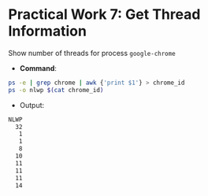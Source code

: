 # Practical Work 7: Get Thread Information

Show number of threads for process `google-chrome`

- __Command__:

```sh
ps -e | grep chrome | awk {'print $1'} > chrome_id
ps -o nlwp $(cat chrome_id)
```

- Output:

```sh
NLWP
  32
   1
   1
   8
  10
  11
  11
  11
  14
```
